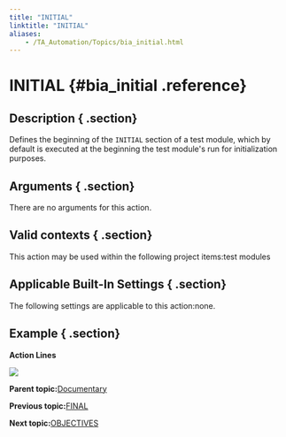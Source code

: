 ```yaml
--- 
title: "INITIAL"
linktitle: "INITIAL"
aliases: 
    - /TA_Automation/Topics/bia_initial.html
---
```

# INITIAL {#bia_initial .reference}

## Description { .section}

Defines the beginning of the `INITIAL` section of a test module, which by default is executed at the beginning the test module's run for initialization purposes.

## Arguments { .section}

There are no arguments for this action.

## Valid contexts { .section}

This action may be used within the following project items:test modules

## Applicable Built-In Settings { .section}

The following settings are applicable to this action:none.

## Example { .section}

**Action Lines**

![](../Images/bia_initial_pgm.png)

**Parent topic:**[Documentary](../../TA_Automation/Topics/bia_Documentary.html)

**Previous topic:**[FINAL](../../TA_Automation/Topics/bia_final.html)

**Next topic:**[OBJECTIVES](../../TA_Automation/Topics/bia_objectives.html)

